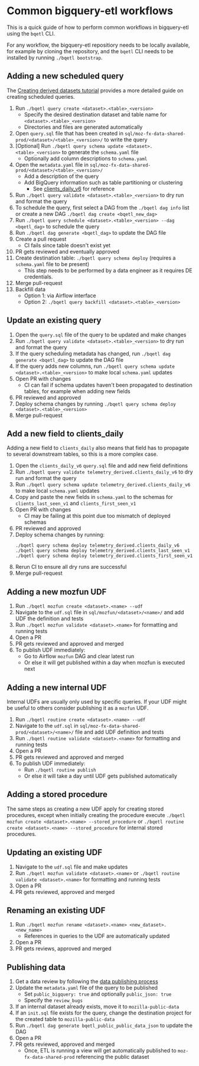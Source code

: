 # Common bigquery-etl workflows

This is a quick guide of how to perform common workflows in bigquery-etl using the `bqetl` CLI.

For any workflow, the bigquery-etl repositiory needs to be locally available, for example by cloning the repository, and the `bqetl` CLI needs to be installed by running `./bqetl bootstrap`.

## Adding a new scheduled query

The [Creating derived datasets tutorial](https://mozilla.github.io/bigquery-etl/cookbooks/creating_a_derived_dataset/) provides a more detailed guide on creating scheduled queries.

1. Run `./bqetl query create <dataset>.<table>_<version>`
    * Specify the desired destination dataset and table name for `<dataset>.<table>_<version>`
    * Directories and files are generated automatically 
1. Open `query.sql` file that has been created in `sql/moz-fx-data-shared-prod/<dataset>/<table>_<version>/` to write the query
1. [Optional] Run `./bqetl query schema update <dataset>.<table>_<version>` to generate the `schema.yaml` file
    * Optionally add column descriptions to `schema.yaml`
1. Open the `metadata.yaml` file in `sql/moz-fx-data-shared-prod/<dataset>/<table>_<version>/`
    * Add a description of the query
    * Add BigQuery information such as table partitioning or clustering
        * See [clients_daily_v6](https://github.com/mozilla/bigquery-etl/blob/main/sql/moz-fx-data-shared-prod/telemetry_derived/clients_daily_v6/metadata.yaml) for reference
1. Run `./bqetl query validate <dataset>.<table>_<version>` to dry run and format the query
1. To schedule the query, first select a DAG from the `./bqetl dag info` list or create a new DAG `./bqetl dag create <bqetl_new_dag>` 
1. Run `./bqetl query schedule <dataset>.<table>_<version> --dag <bqetl_dag>` to schedule the query
1. Run `./bqetl dag generate <bqetl_dag>` to update the DAG file
1. Create a pull request
    * CI fails since table doesn't exist yet
1. PR gets reviewed and eventually approved
1. Create destination table: `./bqetl query schema deploy` (requires a `schema.yaml` file to be present)
    * This step needs to be performed by a data engineer as it requires DE credentials.
1. Merge pull-request
1. Backfill data
    * Option 1: via Airflow interface
    * Option 2: `./bqetl query backfill <dataset>.<table>_<version>`

## Update an existing query

1. Open the `query.sql` file of the query to be updated and make changes
1. Run `./bqetl query validate <dataset>.<table>_<version>` to dry run and format the query
1. If the query scheduling metadata has changed, run `./bqetl dag generate <bqetl_dag>` to update the DAG file
1. If the query adds new columns, run `./bqetl query schema update <dataset>.<table>_<version>` to make local `schema.yaml` updates
1. Open PR with changes
    * CI can fail if schema updates haven't been propagated to destination tables, for example when adding new fields
1. PR reviewed and approved
1. Deploy schema changes by running `./bqetl query schema deploy <dataset>.<table>_<version>`
1. Merge pull-request

## Add a new field to clients_daily

Adding a new field to `clients_daily` also means that field has to propagate to several
downstream tables, so this is a more complex case.

1. Open the `clients_daily_v6` `query.sql` file and add new field definitions
1. Run `./bqetl query validate telemetry_derived.clients_daily_v6` to dry run and format the query
1. Run `./bqetl query schema update telemetry_derived.clients_daily_v6` to make local `schema.yaml` updates
1. Copy and paste the new fields in `schema.yaml` to the schemas for `clients_last_seen_v1` and `clients_first_seen_v1`
1. Open PR with changes
    * CI may be failing at this point due too mismatch of deployed schemas
1. PR reviewed and approved
1. Deploy schema changes by running:
   ```
   ./bqetl query schema deploy telemetry_derived.clients_daily_v6
   ./bqetl query schema deploy telemetry_derived.clients_last_seen_v1
   ./bqetl query schema deploy telemetry_derived.clients_first_seen_v1
   ```
1. Rerun CI to ensure all dry runs are successful
1. Merge pull-request

## Adding a new mozfun UDF

1. Run `./bqetl mozfun create <dataset>.<name> --udf`
1. Navigate to the `udf.sql` file in `sql/mozfun/<dataset>/<name>/` and add UDF the definition and tests
1. Run `./bqetl mozfun validate <dataset>.<name>` for formatting and running tests
1. Open a PR
1. PR gets reviewed and approved and merged
1. To publish UDF immediately:
    * Go to Airflow `mozfun` DAG and clear latest run
    * Or else it will get published within a day when mozfun is executed next

## Adding a new internal UDF

Internal UDFs are usually only used by specific queries. If your UDF might be useful to others consider publishing it as a `mozfun` UDF.

1. Run `./bqetl routine create <dataset>.<name> --udf`
1. Navigate to the `udf.sql` in `sql/moz-fx-data-shared-prod/<dataset>/<name>/` file and add UDF definition and tests
1. Run `./bqetl routine validate <dataset>.<name>` for formatting and running tests
1. Open a PR
1. PR gets reviewed and approved and merged
1. To publish UDF immediately:
    * Run `./bqetl routine publish`
    * Or else it will take a day until UDF gets published automatically

## Adding a stored procedure

The same steps as creating a new UDF apply for creating stored procedures, except when initially creating the procedure execute `./bqetl mozfun create <dataset>.<name> --stored_procedure` or `./bqetl routine create <dataset>.<name> --stored_procedure` for internal stored procedures.

## Updating an existing UDF

1. Navigate to the `udf.sql` file and make updates
1. Run `./bqetl mozfun validate <dataset>.<name>` or `./bqetl routine validate <dataset>.<name>` for formatting and running tests
1. Open a PR
1. PR gets reviewed, approved and merged

## Renaming an existing UDF

1. Run `./bqetl mozfun rename <dataset>.<name> <new_dataset>.<new_name>`
    * References in queries to the UDF are automatically updated
1. Open a PR
1. PR gets reviews, approved and merged

## Publishing data

1. Get a data review by following the [data publishing process](https://wiki.mozilla.org/Data_Publishing#Dataset_Publishing_Process_2)
1. Update the `metadata.yaml` file of the query to be published
    * Set `public_bigquery: true` and optionally `public_json: true`
    * Specify the `review_bugs`    
1. If an internal dataset already exists, move it to `mozilla-public-data`
1. If an `init.sql` file exists for the query, change the destination project for the created table to `mozilla-public-data`
1. Run `./bqetl dag generate bqetl_public_public_data_json` to update the DAG
1. Open a PR
1. PR gets reviewed, approved and merged
    * Once, ETL is running a view will get automatically published to `moz-fx-data-shared-prod` referencing the public dataset
